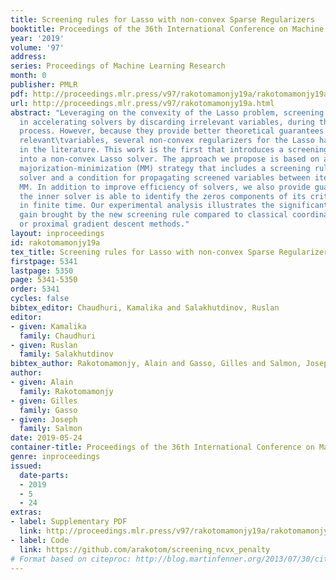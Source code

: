 ```yaml
---
title: Screening rules for Lasso with non-convex Sparse Regularizers
booktitle: Proceedings of the 36th International Conference on Machine Learning
year: '2019'
volume: '97'
address: 
series: Proceedings of Machine Learning Research
month: 0
publisher: PMLR
pdf: http://proceedings.mlr.press/v97/rakotomamonjy19a/rakotomamonjy19a.pdf
url: http://proceedings.mlr.press/v97/rakotomamonjy19a.html
abstract: "Leveraging on the convexity of the Lasso problem, screening rules help
  in accelerating solvers by discarding irrelevant variables, during the optimization
  process. However, because they provide better theoretical guarantees in identifying
  relevant\tvariables, several non-convex regularizers for the Lasso have been proposed
  in the literature. This work is the first that introduces a screening rule strategy
  into a non-convex Lasso solver. The approach we propose is based on a iterative
  majorization-minimization (MM) strategy that includes a screening rule in the inner
  solver and a condition for propagating screened variables between iterations of
  MM. In addition to improve efficiency of solvers, we also provide guarantees that
  the inner solver is able to identify the zeros components of its critical point
  in finite time. Our experimental analysis illustrates the significant computational
  gain brought by the new screening rule compared to classical coordinate-descent
  or proximal gradient descent methods."
layout: inproceedings
id: rakotomamonjy19a
tex_title: Screening rules for Lasso with non-convex Sparse Regularizers
firstpage: 5341
lastpage: 5350
page: 5341-5350
order: 5341
cycles: false
bibtex_editor: Chaudhuri, Kamalika and Salakhutdinov, Ruslan
editor:
- given: Kamalika
  family: Chaudhuri
- given: Ruslan
  family: Salakhutdinov
bibtex_author: Rakotomamonjy, Alain and Gasso, Gilles and Salmon, Joseph
author:
- given: Alain
  family: Rakotomamonjy
- given: Gilles
  family: Gasso
- given: Joseph
  family: Salmon
date: 2019-05-24
container-title: Proceedings of the 36th International Conference on Machine Learning
genre: inproceedings
issued:
  date-parts:
  - 2019
  - 5
  - 24
extras:
- label: Supplementary PDF
  link: http://proceedings.mlr.press/v97/rakotomamonjy19a/rakotomamonjy19a-supp.pdf
- label: Code
  link: https://github.com/arakotom/screening_ncvx_penalty
# Format based on citeproc: http://blog.martinfenner.org/2013/07/30/citeproc-yaml-for-bibliographies/
---
```

